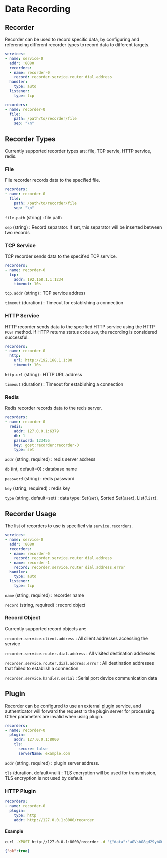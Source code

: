 # Data Recording

## Recorder

Recorder can be used to record specific data, by configuring and referencing different recorder types to record data to different targets.

```yaml
services:
- name: service-0
  addr: :8080
  recorders:
  - name: recorder-0
    record: recorder.service.router.dial.address
  handler:
    type: auto
  listener:
    type: tcp

recorders:
- name: recorder-0
  file:
    path: /path/to/recorder/file
    sep: "\n"
```

## Recorder Types

Currently supported recorder types are: file, TCP servie, HTTP service, redis.

### File

File recorder records data to the specified file.

```yaml
recorders:
- name: recorder-0
  file:
    path: /path/to/recorder/file
    sep: "\n"
```

`file.path` (string)
:    file path

`sep` (string)
:    Record separator. If set, this separator will be inserted between two records

### TCP Service

TCP recorder sends data to the specified TCP service.

```yaml
recorders:
- name: recorder-0
  tcp:
    addr: 192.168.1.1:1234
    timeout: 10s
```

`tcp.addr` (string)
:    TCP service address

`timeout` (duration)
:    Timeout for establishing a connection

### HTTP Service

HTTP recorder sends data to the specified HTTP service using the HTTP `POST` method. If HTTP returns status code `200`, the recording is considered successful.

```yaml
recorders:
- name: recorder-0
  http:
    url: http://192.168.1.1:80
    timeout: 10s
```

`http.url` (string)
:    HTTP URL address

`timeout` (duration)
:    Timeout for establishing a connection

### Redis

Redis recorder records data to the redis server.

```yaml
recorders:
- name: recorder-0
  redis:
    addr: 127.0.0.1:6379
    db: 1
    password: 123456
    key: gost:recorder:recorder-0
    type: set
```

`addr` (string, required)
:    redis server address

`db` (int, default=0)
:    database name 

`password` (string)
:    redis password

`key` (string, required)
:    redis key

`type` (string, default=set)
:    data type: Set(`set`), Sorted Set(`sset`), List(`list`).

## Recorder Usage

The list of recorders to use is specified via `service.recorders`.

```yaml
services:
- name: service-0
  addr: :8080
  recorders:
  - name: recorder-0
    record: recorder.service.router.dial.address
  - name: recorder-1
    record: recorder.service.router.dial.address.error
  handler:
    type: auto
  listener:
    type: tcp
```

`name` (string, required)
:    recorder name

`record` (string, required)
:    record object

### Record Object

Currently supported record objects are:

`recorder.service.client.address`
:    All client addresses accessing the service

`recorder.service.router.dial.address`
:   All visited destination addresses

`recorder.service.router.dial.address.error`
:   All destination addresses that failed to establish a connection

`recorder.service.handler.serial`
:    Serial port device communication data

## Plugin

Recorder can be configured to use an external [plugin](/en/concepts/plugin/) service, and authenticator will forward the request to the plugin server for processing. Other parameters are invalid when using plugin.

```yaml
recorders:
- name: recorder-0
  plugin:
    addr: 127.0.0.1:8000
    tls: 
      secure: false
      serverName: example.com
```

`addr` (string, required)
:    plugin server address.

`tls` (duration, default=null)
:    TLS encryption will be used for transmission, TLS encryption is not used by default.

### HTTP Plugin

```yaml
recorders:
- name: recorder-0
  plugin:
    type: http
    addr: http://127.0.0.1:8000/recorder
```

#### Example

```bash
curl -XPOST http://127.0.0.1:8000/recorder -d '{"data":"aGVsbG8gd29ybGQ="}'
```

```json
{"ok":true}
```
